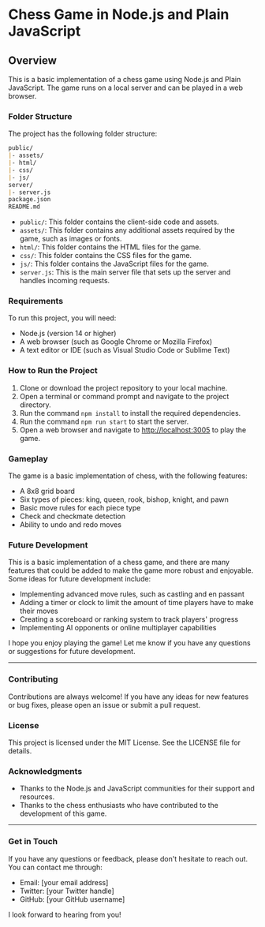 **Chess Game in Node.js and Plain JavaScript**
==============================================

**Overview**
------------

This is a basic implementation of a chess game using Node.js and Plain JavaScript. The game runs on a local server and can be played in a web browser.

### Folder Structure

The project has the following folder structure:
```markdown
public/
|- assets/
|- html/
|- css/
|- js/
server/
|- server.js
package.json
README.md
```
*   `public/`: This folder contains the client-side code and assets.
*   `assets/`: This folder contains any additional assets required by the game, such as images or fonts.
*   `html/`: This folder contains the HTML files for the game.
*   `css/`: This folder contains the CSS files for the game.
*   `js/`: This folder contains the JavaScript files for the game.
*   `server.js`: This is the main server file that sets up the server and handles incoming requests.

### Requirements

To run this project, you will need:

*   Node.js (version 14 or higher)
*   A web browser (such as Google Chrome or Mozilla Firefox)
*   A text editor or IDE (such as Visual Studio Code or Sublime Text)

### How to Run the Project

1.  Clone or download the project repository to your local machine.
2.  Open a terminal or command prompt and navigate to the project directory.
3.  Run the command `npm install` to install the required dependencies.
4.  Run the command `npm run start` to start the server.
5.  Open a web browser and navigate to <http://localhost:3005> to play the game.

### Gameplay

The game is a basic implementation of chess, with the following features:

*   A 8x8 grid board
*   Six types of pieces: king, queen, rook, bishop, knight, and pawn
*   Basic move rules for each piece type
*   Check and checkmate detection
*   Ability to undo and redo moves

### Future Development

This is a basic implementation of a chess game, and there are many features that could be added to make the game more robust and enjoyable. Some ideas for future development include:

*   Implementing advanced move rules, such as castling and en passant
*   Adding a timer or clock to limit the amount of time players have to make their moves
*   Creating a scoreboard or ranking system to track players' progress
*   Implementing AI opponents or online multiplayer capabilities

I hope you enjoy playing the game! Let me know if you have any questions or suggestions for future development.

---

### Contributing

Contributions are always welcome! If you have any ideas for new features or bug fixes, please open an issue or submit a pull request.

### License

This project is licensed under the MIT License. See the LICENSE file for details.

### Acknowledgments

*   Thanks to the Node.js and JavaScript communities for their support and resources.
*   Thanks to the chess enthusiasts who have contributed to the development of this game.

---

### Get in Touch

If you have any questions or feedback, please don't hesitate to reach out. You can contact me through:

*   Email: [your email address]
*   Twitter: [your Twitter handle]
*   GitHub: [your GitHub username]

I look forward to hearing from you!